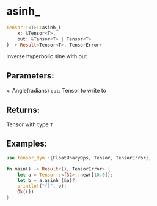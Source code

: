 # asinh_
```rust
Tensor::<T>::asinh_(
    x: &Tensor<T>, 
    out: &Tensor<T> | Tensor<T>
) -> Result<Tensor<T>, TensorError>
```
Inverse hyperbolic sine with out
## Parameters:
`x`: Angle(radians)
`out`: Tensor to write to
## Returns:
Tensor with type `T`
## Examples:
```rust
use tensor_dyn::{FloatUnaryOps, Tensor, TensorError};

fn main() -> Result<(), TensorError> {
    let a = Tensor::<f32>::new([10.0]);
    let b = a.asinh_(&a)?;
    println!("{}", b);
    Ok(())
}
```